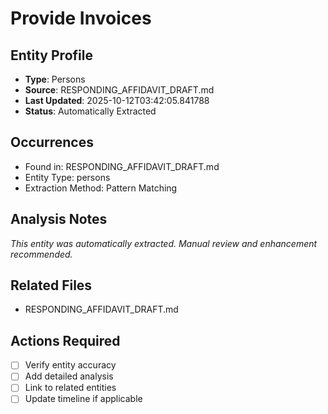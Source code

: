 # Provide Invoices

## Entity Profile
- **Type**: Persons
- **Source**: RESPONDING_AFFIDAVIT_DRAFT.md
- **Last Updated**: 2025-10-12T03:42:05.841788
- **Status**: Automatically Extracted

## Occurrences
- Found in: RESPONDING_AFFIDAVIT_DRAFT.md
- Entity Type: persons
- Extraction Method: Pattern Matching

## Analysis Notes
*This entity was automatically extracted. Manual review and enhancement recommended.*

## Related Files
- RESPONDING_AFFIDAVIT_DRAFT.md

## Actions Required
- [ ] Verify entity accuracy
- [ ] Add detailed analysis
- [ ] Link to related entities
- [ ] Update timeline if applicable

